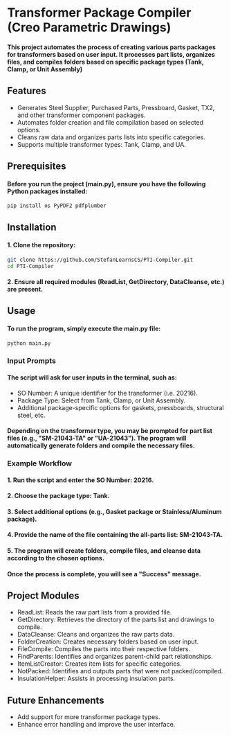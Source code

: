 # Transformer Package Compiler (Creo Parametric Drawings)

#### This project automates the process of creating various parts packages for transformers based on user input. It processes part lists, organizes files, and compiles folders based on specific package types (Tank, Clamp, or Unit Assembly)

## Features

* Generates Steel Supplier, Purchased Parts, Pressboard, Gasket, TX2, and other transformer component packages.
* Automates folder creation and file compilation based on selected options.
* Cleans raw data and organizes parts lists into specific categories.
* Supports multiple transformer types: Tank, Clamp, and UA.

## Prerequisites

#### Before you run the project (main.py), ensure you have the following Python packages installed:
```python
pip install os PyPDF2 pdfplumber
```

## Installation

#### 1. Clone the repository:
```bash
git clone https://github.com/StefanLearnsCS/PTI-Compiler.git
cd PTI-Compiler
```

#### 2. Ensure all required modules (ReadList, GetDirectory, DataCleanse, etc.) are present.

## Usage

#### To run the program, simply execute the main.py file:
```bash
python main.py
```

### Input Prompts
#### The script will ask for user inputs in the terminal, such as:
* SO Number: A unique identifier for the transformer (i.e. 20216).
* Package Type: Select from Tank, Clamp, or Unit Assembly.
* Additional package-specific options for gaskets, pressboards, structural steel, etc.

#### Depending on the transformer type, you may be prompted for part list files (e.g., "SM-21043-TA" or "UA-21043"). The program will automatically generate folders and compile the necessary files.

### Example Workflow
#### 1. Run the script and enter the SO Number: 20216.
#### 2. Choose the package type: Tank.
#### 3. Select additional options (e.g., Gasket package or Stainless/Aluminum package).
#### 4. Provide the name of the file containing the all-parts list: SM-21043-TA.
#### 5. The program will create folders, compile files, and cleanse data according to the chosen options.
#### Once the process is complete, you will see a "Success" message.

## Project Modules
* ReadList: Reads the raw part lists from a provided file.
* GetDirectory: Retrieves the directory of the parts list and drawings to compile.
* DataCleanse: Cleans and organizes the raw parts data.
* FolderCreation: Creates necessary folders based on user input.
* FileCompile: Compiles the parts into their respective folders.
* FindParents: Identifies and organizes parent-child part relationships.
* ItemListCreator: Creates item lists for specific categories.
* NotPacked: Identifies and outputs parts that were not packed/compiled.
* InsulationHelper: Assists in processing insulation parts.

## Future Enhancements

* Add support for more transformer package types.
* Enhance error handling and improve the user interface.
